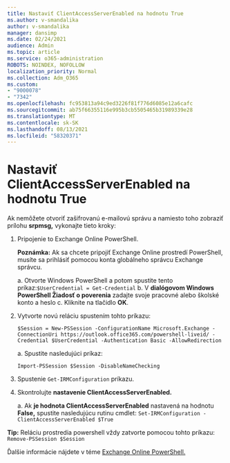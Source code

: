 ```yaml
---
title: Nastaviť ClientAccessServerEnabled na hodnotu True
ms.author: v-smandalika
author: v-smandalika
manager: dansimp
ms.date: 02/24/2021
audience: Admin
ms.topic: article
ms.service: o365-administration
ROBOTS: NOINDEX, NOFOLLOW
localization_priority: Normal
ms.collection: Adm_O365
ms.custom:
- "9000078"
- "7342"
ms.openlocfilehash: fc953813a94c9ed3226f81f776d6085e12a6cafc
ms.sourcegitcommit: ab75f66355116e995b3cb5505465b31989339e28
ms.translationtype: MT
ms.contentlocale: sk-SK
ms.lasthandoff: 08/13/2021
ms.locfileid: "58320371"
---
```

# <a name="set-clientaccessserverenabled-to-true"></a>Nastaviť ClientAccessServerEnabled na hodnotu True

Ak nemôžete otvoriť zašifrovanú e-mailovú správu a namiesto toho zobraziť prílohu **srpmsg,** vykonajte tieto kroky:

1. Pripojenie to Exchange Online PowerShell.

    **Poznámka:** Ak sa chcete pripojiť Exchange Online prostredí PowerShell, musíte sa prihlásiť pomocou konta globálneho správcu Exchange správcu.

   a. Otvorte Windows PowerShell a potom spustite tento príkaz:`$UserCredential = Get-Credential`
   b. V **dialógovom Windows PowerShell Žiadosť o poverenia** zadajte svoje pracovné alebo školské konto a heslo c. Kliknite na tlačidlo **OK**. 

2. Vytvorte novú reláciu spustením tohto príkazu:

    `$Session = New-PSSession -ConfigurationName Microsoft.Exchange -ConnectionUri https://outlook.office365.com/powershell-liveid/ -Credential $UserCredential -Authentication Basic -AllowRedirection`

    a. Spustite nasledujúci príkaz:
    
    `Import-PSSession $Session -DisableNameChecking`

3. Spustenie `Get-IRMConfiguration` príkazu.

4. Skontrolujte **nastavenie ClientAccessServerEnabled.** 

    a. Ak **je hodnota ClientAccessServerEnabled** nastavená na hodnotu **False,** spustite nasledujúcu rutinu cmdlet: `Set-IRMConfiguration -ClientAccessServerEnabled $True`

**Tip:** Reláciu prostredia powershell vždy zatvorte pomocou tohto príkazu: `Remove-PSSession $Session`

Ďalšie informácie nájdete v téme [Exchange Online PowerShell.](https://docs.microsoft.com/powershell/exchange/connect-to-exchange-online-powershell)

